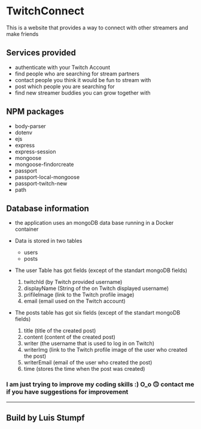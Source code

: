 # TwitchConnect

This is a website that provides a way to connect with other streamers and make friends

## Services provided

- authenticate with your Twitch Account
- find people who are searching for stream partners
- contact people you think it would be fun to stream with
- post which people you are searching for
- find new streamer buddies you can grow together with

## NPM packages

- body-parser
- dotenv
- ejs
- express
- express-session
- mongoose
- mongoose-findorcreate
- passport
- passport-local-mongoose
- passport-twitch-new
- path

## Database information

- the application uses an mongoDB data base running in a Docker container
- Data is stored in two tables
  - users
  - posts
- The user Table has got fields (except of the standart mongoDB fields)

  1.  twitchId (by Twitch provided username)
  1.  displayName (String of the on Twitch displayed username)
  1.  prifileImage (link to the Twitch profile image)
  1.  email (email used on the Twitch account)

- The posts table has got six fields (except of the standart mongoDB fields)
  1.  title (title of the created post)
  1.  content (content of the created post)
  1.  writer (the username that is used to log in on Twitch)
  1.  writerImg (link to the Twitch profile image of the user who created the post)
  1.  writerEmail (email of the user who created the post)
  1.  time (stores the time when the post was created)

### I am just trying to improve my coding skills :) O_o 🙃 contact me if you have suggestions for improvement

---

## Build by Luis Stumpf
